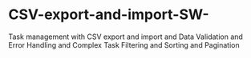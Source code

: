 # CSV-export-and-import-SW-
Task management with CSV  export and import and Data Validation and Error Handling and Complex Task Filtering and Sorting and Pagination

